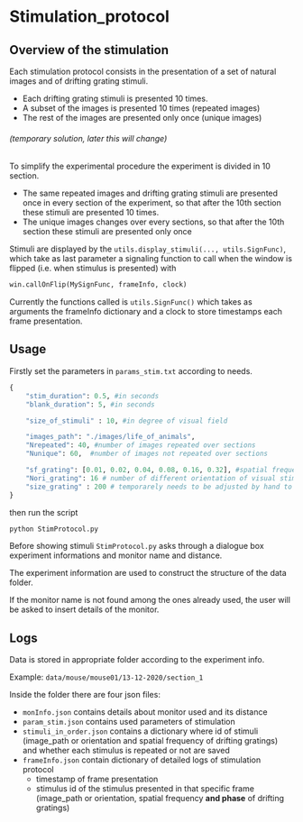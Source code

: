 # Stimulation_protocol

## Overview of the stimulation
Each stimulation protocol consists in the presentation of a set of natural images and of drifting grating stimuli.
* Each drifting grating stimuli is presented 10 times. 
* A subset of the images is presented 10 times (repeated images)
* The rest of the images are presented only once (unique images)

###### _(temporary solution, later this will change)_ 
To simplify the experimental procedure the experiment 
is divided in 10 section.
* The same repeated images and drifting grating stimuli are presented once in every section of the experiment, so that
after the 10th section these stimuli are presented 10 times.
* The unique images changes over every sections, so that after the 10th section these stimuli are presented only once

Stimuli are displayed by the `utils.display_stimuli(..., utils.SignFunc)`, which take as last parameter a signaling
function to call when the window is flipped (i.e. when stimulus is presented) with
```python
win.callOnFlip(MySignFunc, frameInfo, clock)
```
Currently the functions called is `utils.SignFunc()` which takes as arguments the frameInfo dictionary and a clock
to store timestamps each frame presentation.

## Usage
Firstly set the parameters in `params_stim.txt` according to needs.

```python
{
    "stim_duration": 0.5, #in seconds
    "blank_duration": 5, #in seconds

    "size_of_stimuli" : 10, #in degree of visual field

    "images_path": "./images/life_of_animals", 
    "Nrepeated": 40, #number of images repeated over sections
    "Nunique": 60,  #number of images not repeated over sections

    "sf_grating": [0.01, 0.02, 0.04, 0.08, 0.16, 0.32], #spatial frequency of grating stimuli in cycles per degree
    "Nori_grating": 16 # number of different orientation of visual stimuli
    "size_grating" : 200 # temporarely needs to be adjusted by hand to have fullscreen grating stimuli (units=deg)
}
```

then run the script
```bash
python StimProtocol.py
```
Before showing stimuli `StimProtocol.py` asks through a dialogue box experiment informations 
and monitor name and distance.

The experiment information are used to construct the structure of the data folder. 

If the monitor name is not found among the ones already used, the user will be asked to insert details
of the monitor.

## Logs
Data is stored in appropriate folder according to the experiment info.

Example: `data/mouse/mouse01/13-12-2020/section_1`

Inside the folder there are four json files:
* `monInfo.json` contains details about monitor used and its distance
* `param_stim.json` contains used parameters of stimulation
* `stimuli_in_order.json` contains a dictionary where id of stimuli (image_path or orientation
  and spatial frequency of drifting gratings) and whether each stimulus is repeated or not are saved
* `frameInfo.json` contain dictionary of detailed logs of stimulation protocol
    * timestamp of frame presentation
    * stimulus id of the stimulus presented in that specific frame (image_path or orientation, 
      spatial frequency **and phase** of drifting gratings)






